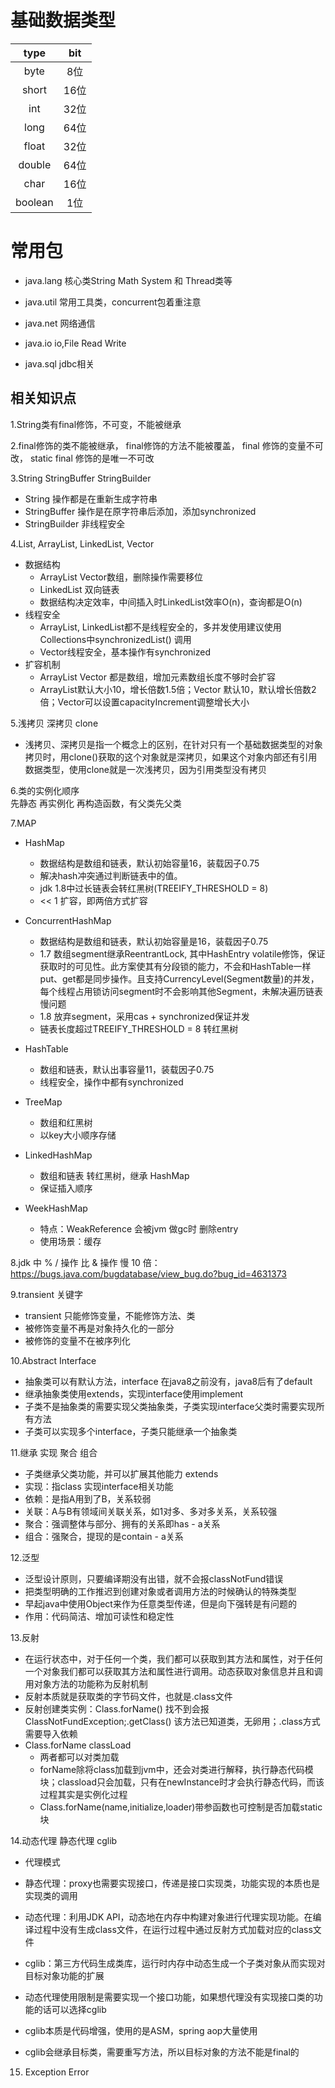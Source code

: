 
# 基础数据类型

| type| bit|
|:----: | :-----:| 
|byte  | 8位|
|short | 16位|
|int   |32位 |
|long  | 64位|
|float |  32位|
|double|  64位|
|char  |  16位|
|boolean|  1位|

# 常用包

* java.lang  核心类String  Math System 和 Thread类等

* java.util  常用工具类，concurrent包着重注意

* java.net 网络通信

* java.io  io,File Read Write

* java.sql jdbc相关

## 相关知识点

1.String类有final修饰，不可变，不能被继承
   
2.final修饰的类不能被继承， final修饰的方法不能被覆盖， final 修饰的变量不可改， static final 修饰的是唯一不可改
   
3.String StringBuffer StringBuilder
  * String 操作都是在重新生成字符串
  * StringBuffer 操作是在原字符串后添加，添加synchronized
  * StringBuilder 非线程安全
  
4.List, ArrayList, LinkedList, Vector
   
  * 数据结构
    * ArrayList Vector数组，删除操作需要移位
    * LinkedList 双向链表
    * 数据结构决定效率，中间插入时LinkedList效率O(n)，查询都是O(n)
  * 线程安全
    * ArrayList, LinkedList都不是线程安全的，多并发使用建议使用Collections中synchronizedList() 调用
    * Vector线程安全，基本操作有synchronized
  * 扩容机制
    * ArrayList Vector 都是数组，增加元素数组长度不够时会扩容
    * ArrayList默认大小10，增长倍数1.5倍；Vector 默认10，默认增长倍数2倍；Vector可以设置capacityIncrement调整增长大小
              
5.浅拷贝 深拷贝 clone
   * 浅拷贝、深拷贝是指一个概念上的区别，在针对只有一个基础数据类型的对象拷贝时，用clone()获取的这个对象就是深拷贝，如果这个对象内部还有引用数据类型，使用clone就是一次浅拷贝，因为引用类型没有拷贝
   
6.类的实例化顺序    
   先静态 再实例化 再构造函数，有父类先父类
   
7.MAP
  * HashMap
    * 数据结构是数组和链表，默认初始容量16，装载因子0.75
    * 解决hash冲突通过判断链表中的值。
    * jdk 1.8中过长链表会转红黑树(TREEIFY_THRESHOLD = 8)
    * << 1 扩容，即两倍方式扩容
    
  * ConcurrentHashMap
    * 数据结构是数组和链表，默认初始容量是16，装载因子0.75
    * 1.7 数组segment继承ReentrantLock, 其中HashEntry volatile修饰，保证获取时的可见性。此方案使其有分段锁的能力，不会和HashTable一样put、get都是同步操作。且支持CurrencyLevel(Segment数量)的并发，每个线程占用锁访问segment时不会影响其他Segment，未解决遍历链表慢问题
    * 1.8 放弃segment，采用cas + synchronized保证并发
    * 链表长度超过TREEIFY_THRESHOLD = 8 转红黑树
     
  * HashTable
    * 数组和链表，默认出事容量11，装载因子0.75
    * 线程安全，操作中都有synchronized
  * TreeMap
    * 数组和红黑树
    * 以key大小顺序存储
  * LinkedHashMap
    * 数组和链表 转红黑树，继承 HashMap
    * 保证插入顺序
  * WeekHashMap
    * 特点：WeakReference 会被jvm 做gc时 删除entry
    * 使用场景：缓存
  
8.jdk 中 % / 操作 比 & 操作 慢 10 倍： https://bugs.java.com/bugdatabase/view_bug.do?bug_id=4631373

9.transient 关键字
   * transient 只能修饰变量，不能修饰方法、类
   * 被修饰变量不再是对象持久化的一部分
   * 被修饰的变量不在被序列化
   
10.Abstract Interface
   * 抽象类可以有默认方法，interface 在java8之前没有，java8后有了default
   * 继承抽象类使用extends，实现interface使用implement
   * 子类不是抽象类的需要实现父类抽象类，子类实现interface父类时需要实现所有方法
   * 子类可以实现多个interface，子类只能继承一个抽象类
   
11.继承 实现 聚合 组合 
   * 子类继承父类功能，并可以扩展其他能力  extends
   * 实现：指class 实现interface相关功能
   * 依赖：是指A用到了B，关系较弱
   * 关联：A与B有领域间关联关系，如1对多、多对多关系，关系较强
   * 聚合：强调整体与部分、拥有的关系即has - a关系
   * 组合：强聚合，提现的是contain - a关系 

12.泛型
   * 泛型设计原则，只要编译期没有出错，就不会报classNotFund错误
   * 把类型明确的工作推迟到创建对象或者调用方法的时候确认的特殊类型
   * 早起java中使用Object来作为任意类型传递，但是向下强转是有问题的
   * 作用：代码简洁、增加可读性和稳定性

13.反射
   * 在运行状态中，对于任何一个类，我们都可以获取到其方法和属性，对于任何一个对象我们都可以获取其方法和属性进行调用。动态获取对象信息并且和调用对象方法的功能称为反射机制
   * 反射本质就是获取类的字节码文件，也就是.class文件
   * 反射创建类实例：Class.forName() 找不到会报ClassNotFundException;.getClass() 该方法已知道类，无卵用；.class方式需要导入依赖
   * Class.forName classLoad
      * 两者都可以对类加载
      * forName除将class加载到jvm中，还会对类进行解释，执行静态代码模块；classload只会加载，只有在newInstance时才会执行静态代码，而该过程其实是实例化过程
      * Class.forName(name,initialize,loader)带参函数也可控制是否加载static块
   
14.动态代理  静态代理  cglib
   * 代理模式
   * 静态代理：proxy也需要实现接口，传递是接口实现类，功能实现的本质也是实现类的调用
   * 动态代理：利用JDK API，动态地在内存中构建对象进行代理实现功能。在编译过程中没有生成class文件，在运行过程中通过反射方式加载对应的class文件
   * cglib：第三方代码生成类库，运行时内存中动态生成一个子类对象从而实现对目标对象功能的扩展
   
   * 动态代理使用限制是需要实现一个接口功能，如果想代理没有实现接口类的功能的话可以选择cglib
   * cglib本质是代码增强，使用的是ASM，spring aop大量使用
   * cglib会继承目标类，需要重写方法，所以目标对象的方法不能是final的
   

15. Exception Error 
 
             
